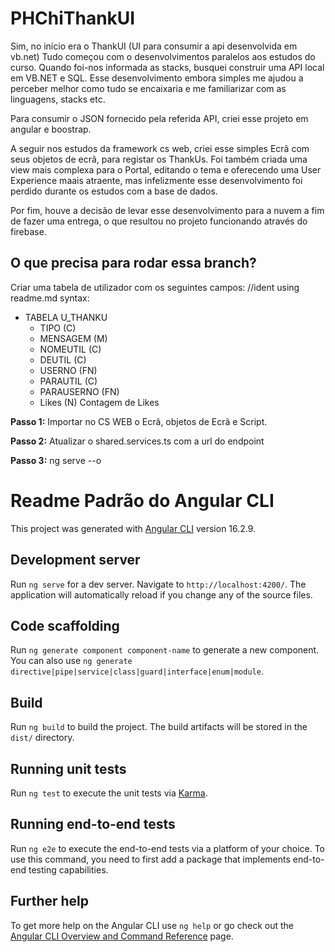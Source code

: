 # PHChiThankUI
Sim, no início era o ThankUI (UI para consumir a api desenvolvida em vb.net)
Tudo começou com o desenvolvimentos paralelos aos estudos do curso. Quando foi-nos informada as stacks, busquei construir uma API local em VB.NET e SQL. Esse desenvolvimento embora simples me ajudou a perceber melhor como tudo se encaixaria e me familiarizar com as linguagens, stacks etc.

Para consumir o JSON fornecido pela referida API, criei esse projeto em angular e boostrap.

A seguir nos estudos da framework cs web, criei esse simples Ecrã com seus objetos de ecrã, para registar os ThankUs. Foi também criada uma view mais complexa para o Portal, editando o tema e oferecendo uma User Experience maais atraente, mas infelizmente esse desenvolvimento foi perdido durante os estudos com a base de dados.

Por fim, houve a decisão de levar esse desenvolvimento para a nuvem a fim de fazer uma entrega, o que resultou no projeto funcionando através do firebase.

## O que precisa para rodar essa branch?
Criar uma tabela de utilizador com os seguintes campos:
//ident using readme.md syntax:
* TABELA U_THANKU
	* TIPO (C)
	* MENSAGEM (M)
	* NOMEUTIL (C)
	* DEUTIL (C)
	* USERNO (FN)
	* PARAUTIL (C)
	* PARAUSERNO (FN)
	* Likes (N) Contagem de Likes                       


**Passo 1:** Importar no CS WEB o Ecrã, objetos de Ecrã e Script.

**Passo 2:** Atualizar o shared.services.ts com a url do endpoint

**Passo 3:** ng serve --o


# Readme Padrão do Angular CLI
This project was generated with [Angular CLI](https://github.com/angular/angular-cli) version 16.2.9.

## Development server

Run `ng serve` for a dev server. Navigate to `http://localhost:4200/`. The application will automatically reload if you change any of the source files.

## Code scaffolding

Run `ng generate component component-name` to generate a new component. You can also use `ng generate directive|pipe|service|class|guard|interface|enum|module`.

## Build

Run `ng build` to build the project. The build artifacts will be stored in the `dist/` directory.

## Running unit tests

Run `ng test` to execute the unit tests via [Karma](https://karma-runner.github.io).

## Running end-to-end tests

Run `ng e2e` to execute the end-to-end tests via a platform of your choice. To use this command, you need to first add a package that implements end-to-end testing capabilities.

## Further help

To get more help on the Angular CLI use `ng help` or go check out the [Angular CLI Overview and Command Reference](https://angular.io/cli) page.
